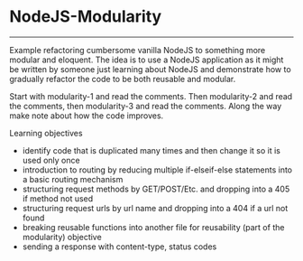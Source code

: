 # NodeJS-Modularity
----

Example refactoring cumbersome vanilla NodeJS to something more modular and eloquent.  The idea is to use a NodeJS application as it might be written by someone just learning about NodeJS and demonstrate how to gradually refactor the code to be both reusable and modular.

Start with modularity-1 and read the comments.  Then modularity-2 and read the comments, then modularity-3 and read the comments.  Along the way make note about how the code improves.

Learning objectives

* identify code that is duplicated many times and then change it so it is used only once
* introduction to routing by reducing multiple if-elseif-else statements into a basic routing mechanism
* structuring request methods by GET/POST/Etc. and dropping into a 405 if method not used
* structuring request urls by url name and dropping into a 404 if a url not found
* breaking reusable functions into another file for reusability (part of the modularity) objective
* sending a response with content-type, status codes

